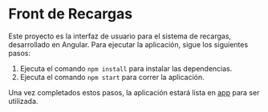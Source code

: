 # Front de Recargas

Este proyecto es la interfaz de usuario para el sistema de recargas, desarrollado en Angular. Para ejecutar la aplicación, sigue los siguientes pasos:

1. Ejecuta el comando `npm install` para instalar las dependencias.
2. Ejecuta el comando `npm start` para correr la aplicación.

Una vez completados estos pasos, la aplicación estará lista en [app](http://localhost:4200) para ser utilizada.
